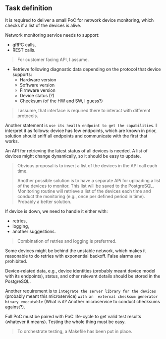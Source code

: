 ## Task definition
It is required to deliver a small PoC for network device monitoring, which checks
if a list of the devices is alive.

Network monitoring service needs to support:
- gRPC calls,
- REST calls.

> For customer facing API, I assume.

- Retrieve following diagnostic data depending on the protocol that device supports:
    - Hardware version
    - Software version
    - Firmware version
    - Device status (?)
    - Checksum (of the HW and SW, I guess?)

> I assume, that interface is required there to interact with different protocols.

Another statement is `use its health endpoint to get the capabilities`. I interpret it as follows:
device has few endpoints, which are known in prior, solution should sniff all endpoints and communicate
with the first that works.

An API for retrieving the latest status of all devices is needed. A list of devices might change dynamically, so
it should be easy to update.
> Obvious proposal is to insert a list of the devices in the API call each time.
>
> Another possible solution is to have a separate APi for uploading a list of the devices to monitor.
> This list will be saved to the PostgreSQL. Monitoring routine will retrieve a list of the devices each time and
> conduct the monitoring (e.g., once per defined period in time). Probably a better solution.

If device is down, we need to handle it either with:

- retries,
- logging,
- another suggestions.

> Combination of retries and logging is preferrred.

Some devices might be behind the unstable network, which makes it reasonable to do retries with exponential backoff.
False alarms are prohibited.

Device-related data, e.g., device identities (probably meant device model with its endpoints), status, and other relevant
details should be stored in the PostgreSQL.

Another requirement is to `integrate the server library for the devices` (probably meant this microservice) `with an 
external checksum generator binary executable` (What is it? Another microservice to conduct checksums against?).

Full PoC must be paired with PoC life-cycle to get valid test results (whatever it means). Testing the whole thing
must be easy.
> To orchestrate testing, a Makefile has been put in place.
